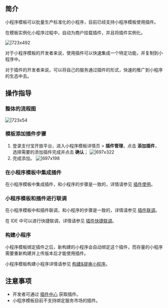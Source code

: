 
## 简介
小程序模板可以批量生产标准化的小程序，目前已经支持小程序模板使用插件。

在模板实例化小程序过程中，自动为商户挂载插件，并且将插件实例化。

![|723x492](https://cdn.nlark.com/yuque/0/2021/png/179989/1634896514625-e1d4faa9-cb36-4f25-8172-1466beb267e2.png#align=left&display=inline&height=497&margin=%5Bobject%20Object%5D&name=%E6%A8%A1%E6%9D%BF%E4%BD%BF%E7%94%A8%E6%8F%92%E4%BB%B6.png&originHeight=497&originWidth=731&size=14130&status=done&style=none&width=731)

对于小程序模板的开发者来说，使用插件可以快速集成一个特定功能，并复制到小程序中。

对于插件的开发者来说，可以将自己的服务通过插件的形式，快速的推广到小程序的生态中去。

## 操作指导

### 整体的流程图
![|723x54](https://cdn.nlark.com/yuque/0/2021/png/179989/1633749535268-8aecd90a-cd9a-4a5f-b74e-f95c0889325a.png#align=left&display=inline&height=64&margin=%5Bobject%20Object%5D&name=%E7%BB%98%E5%9B%BE1.png&originHeight=64&originWidth=859&size=10151&status=done&style=none&width=859)

### 模板添加插件步骤

1. 登录支付宝开放平台，进入小程序模板详情页 > **插件管理**，点击 **添加插件**，选择需要的添加插件完成并点击 **确认**；
![|697x322](https://intranetproxy.alipay.com/skylark/lark/0/2021/png/236382/1632818506825-079c48c2-3261-43ee-9d3c-51d8f69c92fb.png#align=left&display=inline&height=443&margin=%5Bobject%20Object%5D&originHeight=886&originWidth=1920&status=done&style=none&width=960)
1. 完成添加。
![|697x198](https://intranetproxy.alipay.com/skylark/lark/0/2021/png/236382/1632818624332-e6e8c3f5-da71-44c0-af99-2ffd3a561e8a.png#align=left&display=inline&height=273&margin=%5Bobject%20Object%5D&originHeight=546&originWidth=1920&status=done&style=none&width=960)




### 在小程序模板中集成插件
在小程序模板中集成插件，和小程序的步骤是一致的，详情请参见 [插件使用](https://opendocs.alipay.com/mini/plugin/plugin-usage)。

### 小程序模板和插件进行联调
在小程序模板中和插件联调，和小程序的步骤是一致的，详情请参见 [插件联调](https://opendocs.alipay.com/mini/plugin/test)。

在 IDE 中可以进行快捷联调，详情请参见 [插件快捷联调](https://opendocs.alipay.com/mini/plugin/01phjs)。

### 构建小程序
小程序模板绑定插件之后，新构建的小程序会自动绑定这个插件，而存量的小程序需要重新构建并上传版本后才能使用插件。

小程序模板构建小程序详情请参见 [构建&提审小程序](https://opendocs.alipay.com/mini/isv/emq1k2)。

## 注意事项

- 开发者可通过 [插件中心](https://openhome.alipay.com/dev/workspace/plugin-center/list) 获取插件。
- 小程序模板目前不支持绑定服务市场的插件。
